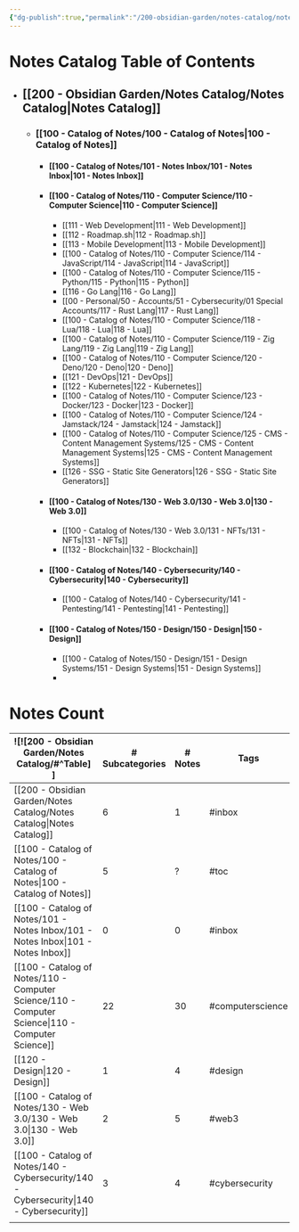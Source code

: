 ```yaml
---
{"dg-publish":true,"permalink":"/200-obsidian-garden/notes-catalog/notes-catalog/"}
---
```


# Notes Catalog Table of Contents
- ## [[200 - Obsidian Garden/Notes Catalog/Notes Catalog\|Notes Catalog]]
	- ### [[100 - Catalog of Notes/100 - Catalog of Notes\|100 - Catalog of Notes]]
		- #### [[100 - Catalog of Notes/101 - Notes Inbox/101 - Notes Inbox\|101 - Notes Inbox]]
		- #### [[100 - Catalog of Notes/110 - Computer Science/110 - Computer Science\|110 - Computer Science]]
			- [[111 - Web Development\|111 - Web Development]]
			- [[112 - Roadmap.sh\|112 - Roadmap.sh]]
			- [[113 - Mobile Development\|113 - Mobile Development]]
			- [[100 - Catalog of Notes/110 - Computer Science/114 - JavaScript/114 - JavaScript\|114 - JavaScript]]
			- [[100 - Catalog of Notes/110 - Computer Science/115 - Python/115 - Python\|115 - Python]]
			- [[116 - Go Lang\|116 - Go Lang]]
			- [[00 - Personal/50 - Accounts/51 - Cybersecurity/01 Special Accounts/117 - Rust Lang\|117 - Rust Lang]]
			- [[100 - Catalog of Notes/110 - Computer Science/118 - Lua/118 - Lua\|118 - Lua]]
			- [[100 - Catalog of Notes/110 - Computer Science/119 - Zig Lang/119 - Zig Lang\|119 - Zig Lang]]
			- [[100 - Catalog of Notes/110 - Computer Science/120 - Deno/120 - Deno\|120 - Deno]]
			- [[121 - DevOps\|121 - DevOps]]
			- [[122 - Kubernetes\|122 - Kubernetes]]
			- [[100 - Catalog of Notes/110 - Computer Science/123 - Docker/123 - Docker\|123 - Docker]]
			- [[100 - Catalog of Notes/110 - Computer Science/124 - Jamstack/124 - Jamstack\|124 - Jamstack]]
			- [[100 - Catalog of Notes/110 - Computer Science/125 - CMS - Content Management Systems/125 - CMS - Content Management Systems\|125 - CMS - Content Management Systems]]
			- [[126 - SSG - Static Site Generators\|126 - SSG - Static Site Generators]]
		- #### [[100 - Catalog of Notes/130 - Web 3.0/130 - Web 3.0\|130 - Web 3.0]]
			- [[100 - Catalog of Notes/130 - Web 3.0/131 - NFTs/131 - NFTs\|131 - NFTs]]
			- [[132 - Blockchain\|132 - Blockchain]]
		- #### [[100 - Catalog of Notes/140 - Cybersecurity/140 - Cybersecurity\|140 - Cybersecurity]]
			- [[100 - Catalog of Notes/140 - Cybersecurity/141 - Pentesting/141 - Pentesting\|141 - Pentesting]]
		- #### [[100 - Catalog of Notes/150 - Design/150 - Design\|150 - Design]]
			- [[100 - Catalog of Notes/150 - Design/151 - Design Systems/151 - Design Systems\|151 - Design Systems]]
			- 


# Notes Count
| ![![200 - Obsidian Garden/Notes Catalog/#^Table] ]  | # Subcategories | # Notes | Tags|
| --------------------------------------------------------------------------------- |-------------------|---|---|
| [[200 - Obsidian Garden/Notes Catalog/Notes Catalog\|Notes Catalog]]             | 6 | 1| #inbox |
| [[100 - Catalog of Notes/100 - Catalog of Notes\|100 - Catalog of Notes]]                                                         |5|?| #toc |
| [[100 - Catalog of Notes/101 - Notes Inbox/101 - Notes Inbox\|101 - Notes Inbox]] | 0| 0 | #inbox |
| [[100 - Catalog of Notes/110 - Computer Science/110 - Computer Science\|110 - Computer Science]]                                                        |22 |30| #computerscience | 
| [[120 - Design\|120 - Design]]                                                                  |1 |4| #design |
| [[100 - Catalog of Notes/130 - Web 3.0/130 - Web 3.0\|130 - Web 3.0]]                                                                 |2|5| #web3  |
| [[100 - Catalog of Notes/140 - Cybersecurity/140 - Cybersecurity\|140 - Cybersecurity]]                                                           |3|4| #cybersecurity |
|                                                                                   ||||

